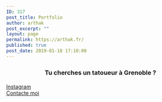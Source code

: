 ```yaml
---
ID: 317
post_title: Portfolio
author: arthak
post_excerpt: ""
layout: page
permalink: https://arthak.fr/
published: true
post_date: 2019-01-18 17:10:00
---
```

<!-- wp:html /-->

<!-- wp:html -->
<div class="row">
<div class="col-12">
<h3 style="line-height: 1.5em;"><center>Tu cherches un tatoueur à Grenoble ?</a></p>
</div>
<div class="col-sm-6"> <a class="lp-button-react w-f43c6fc8-825a-d518-6fbb-2d41d1b5c9eb lp-button-react--full is-bold lp-button-react--small lp-button-react--line font-scale-8 line-height-scale-3 css-1tgpsio" contenteditable="false" href="/contact" target="_top" rel="noopener noreferrer" data-widget-link="true" data-link-type="external">Instagram</a></div>
<div class="col-sm-6"> <a class="lp-button-react w-f43c6fc8-825a-d518-6fbb-2d41d1b5c9eb lp-button-react--full is-bold lp-button-react--small lp-button-react--line font-scale-8 line-height-scale-3 css-1tgpsio" contenteditable="false" href="/contact" target="_top" rel="noopener noreferrer" data-widget-link="true" data-link-type="external">Contacte moi</a></p>
</div>
</div>
<!-- /wp:html -->